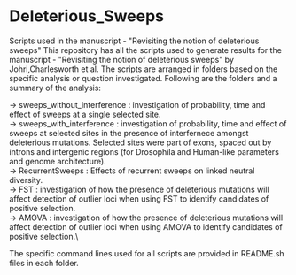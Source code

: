 # Deleterious_Sweeps
Scripts used in the manuscript - "Revisiting the notion of deleterious sweeps"
This repository has all the scripts used to generate results for the manuscript - "Revisiting the notion of deleterious sweeps" by Johri,Charlesworth et al.
The scripts are arranged in folders based on the specific analysis or question investigated. Following are the folders and a summary of the analysis:

-> sweeps_without_interference : investigation of probability, time and effect of sweeps at a single selected site.\
-> sweeps_with_interference : investigation of probability, time and effect of sweeps at selected sites in the presence of interfernece amongst deleterious mutations. Selected sites were part of exons, spaced out by introns and intergenic regions (for Drosophila and Human-like parameters and genome architecture).\
-> RecurrentSweeps : Effects of recurrent sweeps on linked neutral diversity.\
-> FST : investigation of how the presence of deleterious mutations will affect detection of outlier loci when using FST to identify candidates of positive selection.\
-> AMOVA : investigation of how the presence of deleterious mutations will affect detection of outlier loci when using AMOVA to identify candidates of positive selection.\

The specific command lines used for all scripts are provided in README.sh files in each folder.
